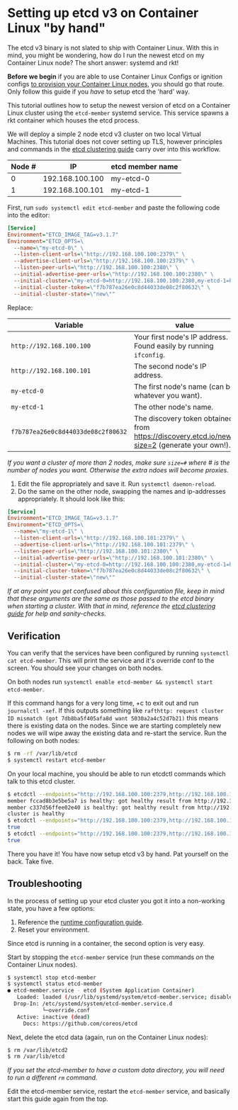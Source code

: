# Setting up etcd v3 on Container Linux "by hand"

The etcd v3 binary is not slated to ship with Container Linux. With this in mind, you might be wondering, how do I run the newest etcd on my Container Linux node? The short answer: systemd and rkt!

**Before we begin** if you are able to use Container Linux Configs or ignition configs [to provision your Container Linux nodes][easier-setup], you should go that route. Only follow this guide if you *have* to setup etcd the 'hard' way.

This tutorial outlines how to setup the newest version of etcd on a Container Linux cluster using the `etcd-member` systemd service. This service spawns a rkt container which houses the etcd process.

We will deploy a simple 2 node etcd v3 cluster on two local Virtual Machines. This tutorial does not cover setting up TLS, however principles and commands in the [etcd clustering guide][etcd-clustering] carry over into this workflow.

| Node # | IP              | etcd member name |
| ------ | --------------- | ---------------- |
| 0      | 192.168.100.100 | my-etcd-0        |
| 1      | 192.168.100.101 | my-etcd-1        |

First, run `sudo systemctl edit etcd-member` and paste the following code into the editor:

```ini
[Service]
Environment="ETCD_IMAGE_TAG=v3.1.7"
Environment="ETCD_OPTS=\
  --name=\"my-etcd-0\" \
  --listen-client-urls=\"http://192.168.100.100:2379\" \
  --advertise-client-urls=\"http://192.168.100.100:2379\" \
  --listen-peer-urls=\"http://192.168.100.100:2380\" \
  --initial-advertise-peer-urls=\"http://192.168.100.100:2380\" \
  --initial-cluster=\"my-etcd-0=http://192.168.100.100:2380,my-etcd-1=http://192.168.100.101:2380\" \
  --initial-cluster-token=\"f7b787ea26e0c8d44033de08c2f80632\" \
  --initial-cluster-state=\"new\""
```

Replace:

| Variable                           | value                                                                                        |
| ---------------------------------- | -------------------------------------------------------------------------------------------- |
| `http://192.168.100.100`           | Your first node's IP address. Found easily by running `ifconfig`.                            |
| `http://192.168.100.101`           | The second node's IP address.                                                                |
| `my-etcd-0`                        | The first node's name (can be whatever you want).                                            |
| `my-etcd-1`                        | The other node's name.                                                                       |
| `f7b787ea26e0c8d44033de08c2f80632` | The discovery token obtained from https://discovery.etcd.io/new?size=2 (generate your own!). |

*If you want a cluster of more than 2 nodes, make sure `size=#` where # is the number of nodes you want. Otherwise the extra ndoes will become proxies.*

1. Edit the file appropriately and save it. Run `systemctl daemon-reload`.
2. Do the same on the other node, swapping the names and ip-addresses appropriately. It should look like this:


```ini
[Service]
Environment="ETCD_IMAGE_TAG=v3.1.7"
Environment="ETCD_OPTS=\
  --name=\"my-etcd-1\" \
  --listen-client-urls=\"http://192.168.100.101:2379\" \
  --advertise-client-urls=\"http://192.168.100.101:2379\" \
  --listen-peer-urls=\"http://192.168.100.101:2380\" \
  --initial-advertise-peer-urls=\"http://192.168.100.101:2380\" \
  --initial-cluster=\"my-etcd-0=http://192.168.100.100:2380,my-etcd-1=http://192.168.100.101:2380\" \
  --initial-cluster-token=\"f7b787ea26e0c8d44033de08c2f80632\" \
  --initial-cluster-state=\"new\""
```

*If at any point you get confused about this configuration file, keep in mind that these arguments are the same as those passed to the etcd binary when starting a cluster. With that in mind, reference the [etcd clustering guide][etcd-clustering] for help and sanity-checks.*

## Verification

You can verify that the services have been configured by running `systemctl cat etcd-member`. This will print the service and it's override conf to the screen. You should see your changes on both nodes.

On both nodes run `systemctl enable etcd-member && systemctl start etcd-member`.

If this command hangs for a very long time, <Ctrl>+c to exit out and run `journalctl -xef`. If this outputs something like `rafthttp: request cluster ID mismatch (got 7db8ba5f405afa8d want 5030a2a4c52d7b21)` this means there is existing data on the nodes. Since we are starting completely new nodes we will wipe away the existing data and re-start the service. Run the following on both nodes:

```sh
$ rm -rf /var/lib/etcd
$ systemctl restart etcd-member
```

On your local machine, you should be able to run etcdctl commands which talk to this etcd cluster.

```sh
$ etcdctl --endpoints="http://192.168.100.100:2379,http://192.168.100.101:2379" cluster-health
member fccad8b3e5be5a7 is healthy: got healthy result from http://192.168.100.100:2379
member c337d56ffee02e40 is healthy: got healthy result from http://192.168.100.101:2379
cluster is healthy
$ etcdctl --endpoints="http://192.168.100.100:2379,http://192.168.100.101:2379" set it-works true
true
$ etcdctl --endpoints="http://192.168.100.100:2379,http://192.168.100.101:2379" get it-works 
true
```

There you have it! You have now setup etcd v3 by hand. Pat yourself on the back. Take five.

## Troubleshooting

In the process of setting up your etcd cluster you got it into a non-working state, you have a few options:

1. Reference the [runtime configuration guide][runtime-guide].
2. Reset your environment.

Since etcd is running in a container, the second option is very easy.

Start by stopping the `etcd-member` service (run these commands *on* the Container Linux nodes).

```sh
$ systemctl stop etcd-member
$ systemctl status etcd-member
● etcd-member.service - etcd (System Application Container)
   Loaded: loaded (/usr/lib/systemd/system/etcd-member.service; disabled; vendor preset: disabled)
  Drop-In: /etc/systemd/system/etcd-member.service.d
           └─override.conf
   Active: inactive (dead)
     Docs: https://github.com/coreos/etcd
```

Next, delete the etcd data (again, run on the Container Linux nodes):

```sh
$ rm /var/lib/etcd2
$ rm /var/lib/etcd
```

*If you set the etcd-member to have a custom data directory, you will need to run a different `rm` command.*

Edit the etcd-member service, restart the `etcd-member` service, and basically start this guide again from the top.

[runtime-guide]: https://coreos.com/etcd/docs/latest/op-guide/runtime-configuration.html
[etcd-clustering]: https://coreos.com/etcd/docs/latest/op-guide/clustering.html
[easier-setup]: getting-started-with-etcd.md
